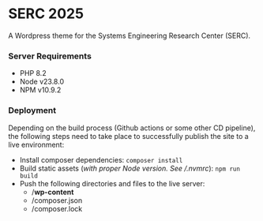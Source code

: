 # SERC 2025

A Wordpress theme for the Systems Engineering Research Center (SERC).

### Server Requirements

- PHP 8.2
- Node v23.8.0
- NPM v10.9.2

### Deployment

Depending on the build process (Github actions or some other CD pipeline), the following steps need to take place to successfully publish the site to a live environment:

- Install composer dependencies: `composer install`
- Build static assets (_with proper Node version. See /.nvmrc_): `npm run build`
- Push the following directories and files to the live server:
  - /**wp-content**
  - /composer.json
  - /composer.lock
